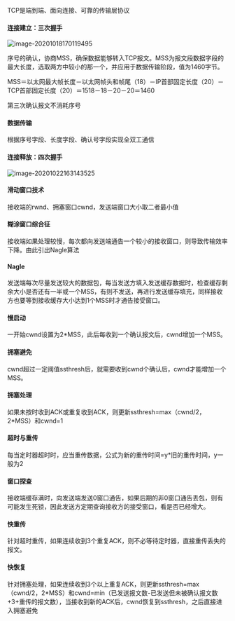 TCP是端到端、面向连接、可靠的传输层协议

#### 连接建立：三次握手

![image-20201018170119495](https://imagebag.oss-cn-chengdu.aliyuncs.com/img/image-20201018170119495.png)

序号的确认，协商MSS，确保数据能够转入TCP报文。MSS为报文段数据字段的最大长度，选取两方中较小的那一个，并应用于数据传输阶段，值为1460字节。

MSS＝以太网最大帧长度－以太网帧头和帧尾（18）－IP首部固定长度（20）－TCP首部固定长度（20）＝1518－18－20－20＝1460

第三次确认报文不消耗序号

#### 数据传输

根据序号字段、长度字段、确认号字段实现全双工通信

#### 连接释放：四次握手

![image-20201022163143525](https://imagebag.oss-cn-chengdu.aliyuncs.com/img/image-20201022163143525.png)

#### 滑动窗口技术

接收端的rwnd、拥塞窗口cwnd，发送端窗口大小取二者最小值

#### 糊涂窗口综合征

接收端如果处理较慢，每次都向发送端通告一个较小的接收窗口，则导致传输效率下降。由此引出Nagle算法

#### Nagle

发送端每次尽量发送较大的数据包，每当发送方填入发送缓存数据时，检查缓存剩余大小是否还有一半或一个MSS，有则不发送，再进行发送缓存填充，同样接收方也要等到接收缓存大小达到1个MSS时才通告接受窗口。

#### 慢启动

一开始cwnd设置为2*MSS，此后每收到一个确认报文后，cwnd增加一个MSS。

#### 拥塞避免

cwnd超过一定阈值ssthresh后，就需要收到cwnd个确认后，cwnd才能增加一个MSS。

#### 拥塞处理

如果未按时收到ACK或重复收到ACK，则更新ssthresh=max（cwnd/2，2*MSS）和cwnd=1

#### 超时与重传

每当定时器超时时，应当重传数据，公式为新的重传时间=y*旧的重传时间，y一般为2

#### 窗口探查

接收端缓存满时，向发送端发送0窗口通告，如果后期的非0窗口通告丢包，则有可能发生死锁，因此发送方定期查询接收方的接受窗口，看是否已经增大。

#### 快重传

针对超时重传，如果连续收到3个重复ACK，则不必等待定时器，直接重传丢失的报文。

#### 快恢复

针对拥塞处理，如果连续收到3个以上重复ACK，则更新ssthresh=max（cwnd/2，2*MSS）和cwnd=min（已发送报文数-已发送但未被确认报文数+3+重传的报文数），当接收到新的ACK后，cwnd恢复到ssthresh，之后直接进入拥塞避免

